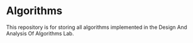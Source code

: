 # Algorithms
This repository is for storing all algorithms implemented in the Design And Analysis Of Algorithms Lab.
